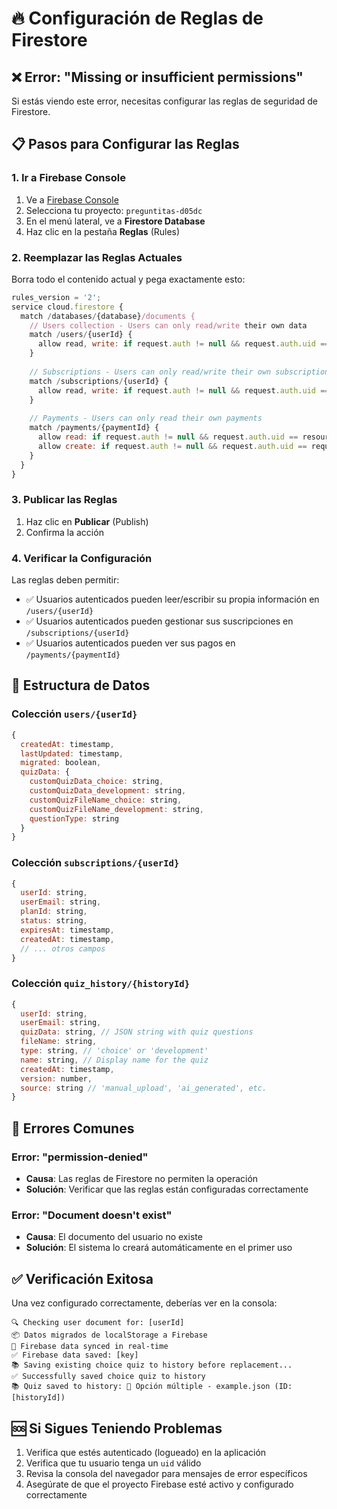 # 🔥 Configuración de Reglas de Firestore

## ❌ Error: "Missing or insufficient permissions"

Si estás viendo este error, necesitas configurar las reglas de seguridad de Firestore.

## 📋 Pasos para Configurar las Reglas

### 1. Ir a Firebase Console
1. Ve a [Firebase Console](https://console.firebase.google.com/)
2. Selecciona tu proyecto: `preguntitas-d05dc`
3. En el menú lateral, ve a **Firestore Database**
4. Haz clic en la pestaña **Reglas** (Rules)

### 2. Reemplazar las Reglas Actuales

Borra todo el contenido actual y pega exactamente esto:

```javascript
rules_version = '2';
service cloud.firestore {
  match /databases/{database}/documents {
    // Users collection - Users can only read/write their own data
    match /users/{userId} {
      allow read, write: if request.auth != null && request.auth.uid == userId;
    }
    
    // Subscriptions - Users can only read/write their own subscription
    match /subscriptions/{userId} {
      allow read, write: if request.auth != null && request.auth.uid == userId;
    }
    
    // Payments - Users can only read their own payments
    match /payments/{paymentId} {
      allow read: if request.auth != null && request.auth.uid == resource.data.userId;
      allow create: if request.auth != null && request.auth.uid == request.resource.data.userId;
    }
  }
}
```

### 3. Publicar las Reglas
1. Haz clic en **Publicar** (Publish)
2. Confirma la acción

### 4. Verificar la Configuración

Las reglas deben permitir:
- ✅ Usuarios autenticados pueden leer/escribir su propia información en `/users/{userId}`
- ✅ Usuarios autenticados pueden gestionar sus suscripciones en `/subscriptions/{userId}`
- ✅ Usuarios autenticados pueden ver sus pagos en `/payments/{paymentId}`

## 🔧 Estructura de Datos

### Colección `users/{userId}`
```javascript
{
  createdAt: timestamp,
  lastUpdated: timestamp,
  migrated: boolean,
  quizData: {
    customQuizData_choice: string,
    customQuizData_development: string,
    customQuizFileName_choice: string,
    customQuizFileName_development: string,
    questionType: string
  }
}
```

### Colección `subscriptions/{userId}`
```javascript
{
  userId: string,
  userEmail: string,
  planId: string,
  status: string,
  expiresAt: timestamp,
  createdAt: timestamp,
  // ... otros campos
}
```

### Colección `quiz_history/{historyId}`
```javascript
{
  userId: string,
  userEmail: string,
  quizData: string, // JSON string with quiz questions
  fileName: string,
  type: string, // 'choice' or 'development'
  name: string, // Display name for the quiz
  createdAt: timestamp,
  version: number,
  source: string // 'manual_upload', 'ai_generated', etc.
}
```

## 🚨 Errores Comunes

### Error: "permission-denied"
- **Causa**: Las reglas de Firestore no permiten la operación
- **Solución**: Verificar que las reglas están configuradas correctamente

### Error: "Document doesn't exist"
- **Causa**: El documento del usuario no existe
- **Solución**: El sistema lo creará automáticamente en el primer uso

## ✅ Verificación Exitosa

Una vez configurado correctamente, deberías ver en la consola:
```
🔍 Checking user document for: [userId]
📦 Datos migrados de localStorage a Firebase
📡 Firebase data synced in real-time
✅ Firebase data saved: [key]
📚 Saving existing choice quiz to history before replacement...
✅ Successfully saved choice quiz to history
📚 Quiz saved to history: 📝 Opción múltiple - example.json (ID: [historyId])
```

## 🆘 Si Sigues Teniendo Problemas

1. Verifica que estés autenticado (logueado) en la aplicación
2. Verifica que tu usuario tenga un `uid` válido
3. Revisa la consola del navegador para mensajes de error específicos
4. Asegúrate de que el proyecto Firebase esté activo y configurado correctamente 